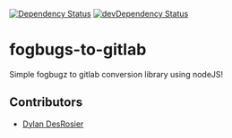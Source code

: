 [![Dependency Status](https://david-dm.org/jdalrymple/fogbugz-to-gitlab/status.svg)](https://david-dm.org/jdalrymple/node-test#info=dependencies) [![devDependency Status](https://david-dm.org/jdalrymple/fogbugz-to-gitlab/dev-status.svg)](https://david-dm.org/jdalrymple/node-test#info=devDependencies)

fogbugs-to-gitlab
===============

Simple fogbugz to gitlab conversion library using nodeJS!

Contributors
------------

- [Dylan DesRosier](https://github.com/ddesrosier)

